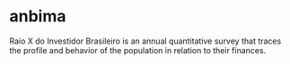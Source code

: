 # anbima
Raio X do Investidor Brasileiro is an annual quantitative survey that traces the profile and behavior of the population in relation to their finances. 

